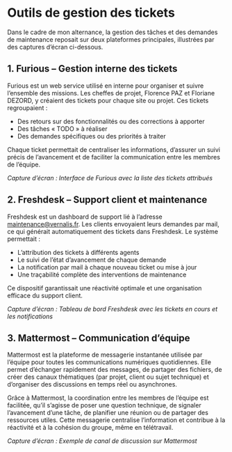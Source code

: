 # Outils de gestion des tickets

Dans le cadre de mon alternance, la gestion des tâches et des demandes de maintenance reposait sur deux plateformes principales, illustrées par des captures d’écran ci-dessous.

## 1. Furious – Gestion interne des tickets

Furious est un web service utilisé en interne pour organiser et suivre l’ensemble des missions. Les cheffes de projet, Florence PAZ et Floriane DEZORD, y créaient des tickets pour chaque site ou projet. Ces tickets regroupaient :
- Des retours sur des fonctionnalités ou des corrections à apporter
- Des tâches « TODO » à réaliser
- Des demandes spécifiques ou des priorités à traiter

Chaque ticket permettait de centraliser les informations, d’assurer un suivi précis de l’avancement et de faciliter la communication entre les membres de l’équipe.

*Capture d’écran : Interface de Furious avec la liste des tickets attribués*

## 2. Freshdesk – Support client et maintenance

Freshdesk est un dashboard de support lié à l’adresse maintenance@vernalis.fr. Les clients envoyaient leurs demandes par mail, ce qui générait automatiquement des tickets dans Freshdesk. Le système permettait :
- L’attribution des tickets à différents agents
- Le suivi de l’état d’avancement de chaque demande
- La notification par mail à chaque nouveau ticket ou mise à jour
- Une traçabilité complète des interventions de maintenance

Ce dispositif garantissait une réactivité optimale et une organisation efficace du support client.

*Capture d’écran : Tableau de bord Freshdesk avec les tickets en cours et les notifications*

## 3. Mattermost – Communication d’équipe

Mattermost est la plateforme de messagerie instantanée utilisée par l’équipe pour toutes les communications numériques quotidiennes. Elle permet d’échanger rapidement des messages, de partager des fichiers, de créer des canaux thématiques (par projet, client ou sujet technique) et d’organiser des discussions en temps réel ou asynchrones.

Grâce à Mattermost, la coordination entre les membres de l’équipe est facilitée, qu’il s’agisse de poser une question technique, de signaler l’avancement d’une tâche, de planifier une réunion ou de partager des ressources utiles. Cette messagerie centralise l’information et contribue à la réactivité et à la cohésion du groupe, même en télétravail.

*Capture d’écran : Exemple de canal de discussion sur Mattermost*
